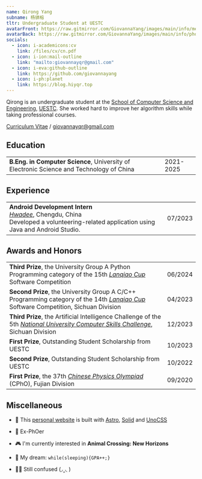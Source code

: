 ```yaml
---
name: Qirong Yang
subname: 杨骐榕
tltr: Undergraduate Student at UESTC
avatarFront: https://raw.gitmirror.com/GiovannaYang/images/main/info/me.jpg
avatarBack: https://raw.gitmirror.com/GiovannaYang/images/main/info/photo.jpg
socials:
  - icon: i-academicons:cv
    link: /files/cv/cn.pdf
  - icon: i-ion:mail-outline
    link: "mailto:giovannayqr@gmail.com"
  - icon: i-eva:github-outline
    link: https://github.com/giovannayang
  - icon: i-ph:planet
    link: https://blog.hiyqr.top
---
```


Qirong is an undergraduate student at the [School of Computer Science and Engineering](https://scse.uestc.edu.cn), [UESTC](https://www.uestc.edu.cn). She worked hard to improve her algorithm skills while taking professional courses.

[Curriculum Vitae](/files/cv/cn.pdf) / giovannayqr@gmail.com


## Education

|                                                                                          |           |
| ---------------------------------------------------------------------------------------- | --------- |
| **B.Eng. in Computer Science**, University of Electronic Science and Technology of China | 2021-2025 |

<!-- 
## Publications <span text-base>(also see <a href="https://scholar.google.com/citations?user=RuW6xgMAAAAJ" target="_blank" rel="noopener noreferrer">Google Scholar</a>)</span>

:::paper[/img/about/tokenflow-1.png /img/about/tokenflow-2.png]
**TokenFlow: Rethinking Fine-grained Cross-modal Alignment in Vision-Language Retrieval**

<u>Xiaohan Zou</u>, Changqiao Wu, Lele Cheng, and Zhongyuan Wang

Preprint, 2022

[paper](http://arxiv.org/abs/2209.13822)
:::

:::paper
**Efficient Meta-Learning for Continual Learning with Taylor Expansion Approximation**

<u>Xiaohan Zou</u>, and Tong Lin

International Joint Conference on Neural Networks (IJCNN), 2022

**Oral Presentation**

[paper](https://arxiv.org/abs/2210.00713) / [slide](/files/papers/ijcnn2022/slide.pdf)
:::

:::paper[/img/about/ictai2020.png]
**To be an Artist: Automatic Generation on Food Image Aesthetic Captioning**

<u>Xiaohan Zou</u>, Cheng Lin, Yinjia Zhang, and Qinpei Zhao

International Conference on Tools with Artificial Intelligence (ICTAI), 2020

**Oral Presentation**

[paper](https://ieeexplore.ieee.org/document/9288208) / [code](https://github.com/Renovamen/Food-IAC) / [slide](/files/papers/ictai2020/slide.pdf)
:::

:::paper
**A Survey on Application of Knowledge Graph**

<u>Xiaohan Zou</u>

International Conference on Control Engineering and Artificial Intelligence (CCEAI), 2020

[paper](https://iopscience.iop.org/article/10.1088/1742-6596/1487/1/012016/pdf)
:::
-->

## Experience

|                                                                                                                                                                        |         |
| ---------------------------------------------------------------------------------------------------------------------------------------------------------------------- | ------- |
| **Android Development Intern** <br/>_[Hwadee](https://www.hwadee.cn)_, Chengdu, China <br/>Developed a volunteering-related application using Java and Android Studio. | 07/2023 |

<!--
## Talks

- [Meta / Few-shot Learning](/files/talks/2021-08-meta-learning.pdf), Kuaishou, 08/2021
- [Continual Learning: Meta Continual Learning & Task Free Settings](/files/talks/2020-08-continual-learning.pdf), Peking University, 08/2020
-->

<!--
## Projects

:::paper[/img/about/managesys.png]
**Student Management System Based on B/S Architecture** 

- Using the [Vue 3](https://vuejs.org/)+[TypeScript](https://www.typescriptlang.org/) technology stack and the [Ant Design Vue](https://www.antdv.com/) component library for front-end web design and implementation.
- Utilizing the Go language's [Gin](https://gin-gonic.com/zh-cn/) framework as the backend technology stack.
- Employing [MySQL](https://www.mysql.com/) as the backend database, designing the database table structure, and performing data manipulation operations.
- [report](/files/学生管理系统.pdf)
:::
-->

## Awards and Honors

|                                                                                                                                                                                       |         |
| ------------------------------------------------------------------------------------------------------------------------------------------------------------------------------------- | ------- |
| **Third Prize**, the University Group A Python Programming category of the 15th _[Lanqiao Cup](https://www.lanqiao.cn/)_ Software Competition                                         | 06/2024 |
| **Second Prize**, the University Group A C/C++ Programming category of the 14th _[Lanqiao Cup](https://www.lanqiao.cn/)_ Software Competition, Sichuan Division                       | 04/2023 |
| **Third Prize**, the Artificial Intelligence Challenge of the 5th _[National University Computer Skills Challenge](http://www.ncccu.org.cn/index/Index/index.html)_, Sichuan Division | 12/2023 |
| **First Prize**, Outstanding Student Scholarship from UESTC                                                                                                                           | 10/2023 |
| **Second Prize**, Outstanding Student Scholarship from UESTC                                                                                                                          | 10/2022 |
| **First Prize**, the 37th _[Chinese Physics Olympiad](https://cpho.pku.edu.cn)_ (CPhO), Fujian Division                                                                               | 09/2020 |

## Miscellaneous

- 🚀 This [personal website](https://github.com/giovannayang/giovannayang.github.io) is built with [Astro](https://astro.build/), [Solid](https://www.solidjs.com/) and [UnoCSS](https://github.com/antfu/unocss)

- 🔭 Ex-PhOer

- 🎮 I'm currently interested in **Animal Crossing: New Horizons**

- 💯 My dream: `while(sleeping){GPA++;}`

- 😶‍🌫️ Still confused (◞‸◟ )
